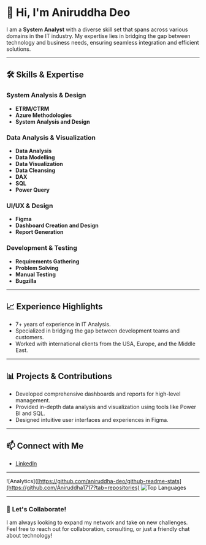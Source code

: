 # 👋 Hi, I'm Aniruddha Deo

I am a **System Analyst** with a diverse skill set that spans across various domains in the IT industry. My expertise lies in bridging the gap between technology and business needs, ensuring seamless integration and efficient solutions.

---

## 🛠️ **Skills & Expertise**

### System Analysis & Design
- **ETRM/CTRM**
- **Azure Methodologies**
- **System Analysis and Design**

### Data Analysis & Visualization
- **Data Analysis**
- **Data Modelling**
- **Data Visualization**
- **Data Cleansing**
- **DAX**
- **SQL**
- **Power Query**

### UI/UX & Design
- **Figma**
- **Dashboard Creation and Design**
- **Report Generation**

### Development & Testing
- **Requirements Gathering**
- **Problem Solving**
- **Manual Testing**
- **Bugzilla**

---

## 📈 **Experience Highlights**
- 7+ years of experience in IT Analysis.
- Specialized in bridging the gap between development teams and customers.
- Worked with international clients from the USA, Europe, and the Middle East.

---

## 📊 **Projects & Contributions**
- Developed comprehensive dashboards and reports for high-level management.
- Provided in-depth data analysis and visualization using tools like Power BI and SQL.
- Designed intuitive user interfaces and experiences in Figma.

---

## 📫 **Connect with Me**
- [LinkedIn](http://linkedin.com/in/aniruddha-deo-b499851b8/)

---

![Analytics]([https://github.com/aniruddha-deo/github-readme-stats](https://github.com/Aniruddha1717?tab=repositories)
![Top Languages](https://github-readme-stats.vercel.app/api/top-langs/?username=aniruddha-deo&layout=compact)

---

### 🌟 **Let's Collaborate!**
I am always looking to expand my network and take on new challenges. Feel free to reach out for collaboration, consulting, or just a friendly chat about technology!
